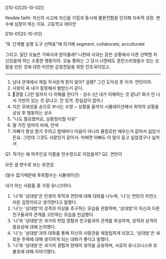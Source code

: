 [[10-02|25-10-02]]

flexible faith: 자신의 사고에 자신을 가짐과 동시에 불완전함을 인지해 지속적 성장. 변수에 심장이 뛰는 이유.
고등학교 데미안

[[10-01|25-10-01]]

"B. 단계별 실행 도구 선택표"에 의거해 segment, collaborate, acculturate

그리고. 일단 오늘은 가짜사과 받아줄래? 나한테 사과는 같은 상황에서 다른 선택할 자신있을때 하는 소중한 행동이야. 오늘 통화는 그 당시 너한테도 혼란스러웠을수 있는 상황을 만든 것에 대한 미안한 감정전달을 위한 전조곡이었고.

---


 


1. 남녀 관계에서 제일 무서운게 뭔지 알아? 설렘? 그건 도덕성 못 이겨. 연민이야. 
2. 사랑이 꼭 내가 잘못해서 벌받는거 같다. 
3. 경필 (그런 일까지 다 이해를 한다?) - 상수 (넌 내가 이해하는 것 같냐? 화가 안 나서 가만히 있는 것 같냐고. 안 믿겨. 현실감이 없어.)
4. 지은 모래성을 손으로 부시는 수영 ~ 상황을 끝까지 시뮬레이션해서 최악의 상황을 상상 후 행동하는 상수
5. "나도 필요했어요, 상황정리할 이유"
6. 딸 가진 엄마의 비애, 안색 
7. 아빠가 항상 뭔가 주려고 할때마다 마음이 아니라 물질로만 때우는거 같아서 싫었거든요. 그런데 그것도 사랑인거 같아서. 어쩌면 아빠도 이 말이 듣고 싶었겠구나 싶어서

Q1. 작가는 왜 여주인공 이름을 안수영으로 지었을까?
Q2. 연민이 


모든 걸 변수로 보는 유연성


(알수 없기때문에 후회함수는 시뮬레이션)


내가 아는 사람들 중 가장 유니크하다. 

1. '나'와 '상대방'은 인생의 목적과 연민에 대해 대화를 나누며, '나'는 연민이 자연스러운 감정이라고 생각한다고 말했다.
2.  '나'는 '상대방'의 성격과 이상을 추구하는 모습을 관찰하며, '상대방'이 자신과 다른 친구들과의 관계를 고민하는 모습을 언급했다.
3. '나'와 '상대방'은 과거의 학업 경험과 친구들과의 관계를 회상하며, 성적과 성격의 중요성에 대해 논의했다.
4. '나'는 '상대방'과의 대화를 통해 자신의 사랑관을 재정립하게 되었고, '상대방'은 새로운 주제에 대해 생각하게 되는 대화가 좋다고 말했다. 
5. '나'와 '상대방'은 과거의 경험과 현재의 생각을 공유하며, 서로의 유니크니스와 호불호에 대해 이야기했다.
